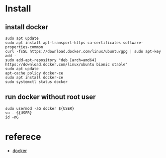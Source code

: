 # Install


## install docker
```
sudo apt update
sudo apt install apt-transport-https ca-certificates software-properties-common
curl -fsSL https://download.docker.com/linux/ubuntu/gpg | sudo apt-key add -
sudo add-apt-repository "deb [arch=amd64] https://download.docker.com/linux/ubuntu bionic stable"
sudo apt update
apt-cache policy docker-ce
sudo apt install docker-ce
sudo systemctl status docker
```

## run docker without root user
```
sudo usermod -aG docker ${USER}
su - ${USER}
id -nG
```

# referece
- [docker](https://www.digitalocean.com/community/tutorials/como-instalar-y-usar-docker-en-ubuntu-18-04-1-es)
